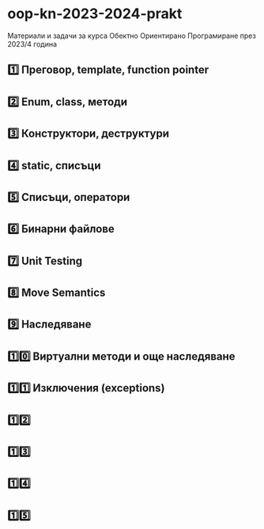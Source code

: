 # oop-kn-2023-2024-prakt
Материали и задачи за курса Обектно Ориентирано Програмиране през 2023/4 година

## [1️⃣](week_01/) Преговор, template, function pointer
## [2️⃣](week_02/) Enum, class, методи
## [3️⃣](week_03/) Конструктори, деструктури
## [4️⃣](week_04/) static, списъци
## [5️⃣](week_05/) Списъци, оператори
## [6️⃣](week_06/) Бинарни файлове
## [7️⃣](week_07/) Unit Testing
## [8️⃣](week_08/) Move Semantics
## [9️⃣](week_09/) Наследяване
## [1️⃣0️⃣](week_10/) Виртуални методи и още наследяване
## [1️⃣1️⃣](week_11/) Изключения (exceptions)
## [1️⃣2️⃣](week_12/)
## [1️⃣3️⃣](week_13/)
## [1️⃣4️⃣](week_14/)
## [1️⃣5️⃣](week_15/)

